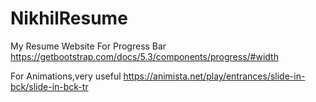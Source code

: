 # NikhilResume
My Resume Website
For Progress Bar
https://getbootstrap.com/docs/5.3/components/progress/#width


For Animations,very useful
https://animista.net/play/entrances/slide-in-bck/slide-in-bck-tr